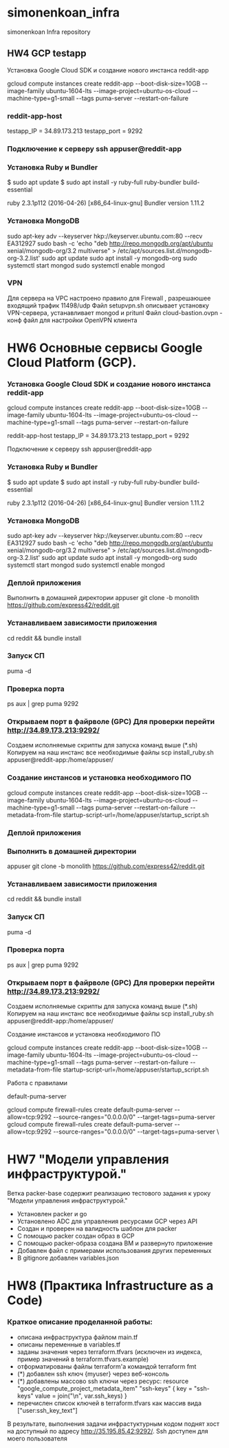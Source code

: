# simonenkoan_infra
simonenkoan Infra repository

## HW4 GCP testapp
Установка Google Cloud SDK и создание нового инстанса reddit-app

gcloud compute instances create reddit-app --boot-disk-size=10GB --image-family ubuntu-1604-lts --image-project=ubuntu-os-cloud --machine-type=g1-small --tags puma-server --restart-on-failure

### reddit-app-host
testapp_IP = 34.89.173.213
testapp_port = 9292

### Подключение к серверу ssh appuser@reddit-app

### Установка Ruby и Bundler

$ sudo apt update 
$ sudo apt install -y ruby-full ruby-bundler build-essential

ruby 2.3.1p112 (2016-04-26) [x86_64-linux-gnu] 
Bundler version 1.11.2

### Установка MongoDB

sudo apt-key adv --keyserver hkp://keyserver.ubuntu.com:80 --recv EA312927 
sudo bash -c 'echo "deb http://repo.mongodb.org/apt/ubuntu xenial/mongodb-org/3.2 multiverse" > /etc/apt/sources.list.d/mongodb-org-3.2.list' 
sudo apt update 
sudo apt install -y mongodb-org 
sudo systemctl start mongod 
sudo systemctl enable mongod


### VPN
Для сервера на VPC настроено правило для Firewall , разрешаюшее входящий трафик 11498/udp
Файл setupvpn.sh описывает установку VPN-сервера, устанавливает mongod и pritunl
Файл cloud-bastion.ovpn -  конф файл для настройки OpenVPN клиента

# HW6 Основные сервисы Google Cloud Platform (GCP). 
### Установка Google Cloud SDK и создание нового инстанса reddit-app

gcloud compute instances create reddit-app --boot-disk-size=10GB --image-family ubuntu-1604-lts --image-project=ubuntu-os-cloud --machine-type=g1-small --tags puma-server --restart-on-failure

reddit-app-host
testapp_IP = 34.89.173.213 testapp_port = 9292

Подключение к серверу ssh appuser@reddit-app
### Установка Ruby и Bundler
$ sudo apt update $ sudo apt install -y ruby-full ruby-bundler build-essential

ruby 2.3.1p112 (2016-04-26) [x86_64-linux-gnu] Bundler version 1.11.2

### Установка MongoDB

sudo apt-key adv --keyserver hkp://keyserver.ubuntu.com:80 --recv EA312927 sudo bash -c 'echo "deb http://repo.mongodb.org/apt/ubuntu xenial/mongodb-org/3.2 multiverse" > /etc/apt/sources.list.d/mongodb-org-3.2.list' sudo apt update sudo apt install -y mongodb-org sudo systemctl start mongod sudo systemctl enable mongod

### Деплой приложения
Выполнить в домашней директории
appuser git clone -b monolith https://github.com/express42/reddit.git

### Устанавливаем зависимости приложения
cd reddit && bundle install

### Запуск СП
puma -d

### Проверка порта
ps aux | grep puma 9292

### Открываем порт в файрволе (GPC) Для проверки перейти http://34.89.173.213:9292/
Создаем исполняемые скрипты для запуска команд выше (*.sh) Копируем на наш инстанс все необходимые файлы scp install_ruby.sh appuser@reddit-app:/home/appuser/

### Создание инстансов и установка необходимого ПО

gcloud compute instances create reddit-app --boot-disk-size=10GB --image-family ubuntu-1604-lts --image-project=ubuntu-os-cloud --machine-type=g1-small --tags puma-server --restart-on-failure --metadata-from-file startup-script-url=/home/appuser/startup_script.sh

### Деплой приложения

### Выполнить в домашней директории 
appuser git clone -b monolith https://github.com/express42/reddit.git 
### Устанавливаем зависимости приложения 
cd reddit && bundle install 

### Запуск СП 
puma -d 

### Проверка порта 
ps aux | grep puma 9292

### Открываем порт в файрволе (GPC) Для проверки перейти http://34.89.173.213:9292/

Создаем исполняемые скрипты для запуска команд выше (*.sh) Копируем на наш инстанс все необходимые файлы scp install_ruby.sh appuser@reddit-app:/home/appuser/

Создание инстансов и установка необходимого ПО

gcloud compute instances create reddit-app
--boot-disk-size=10GB
--image-family ubuntu-1604-lts
--image-project=ubuntu-os-cloud
--machine-type=g1-small
--tags puma-server
--restart-on-failure --metadata-from-file startup-script-url=/home/appuser/startup_script.sh

Работа с правилами

default-puma-server

gcloud compute firewall-rules create default-puma-server --allow=tcp:9292 --source-ranges="0.0.0.0/0" --target-tags=puma-server \
gcloud compute firewall-rules create default-puma-server
--allow=tcp:9292
--source-ranges="0.0.0.0/0"
--target-tags=puma-server \

# HW7  "Модели управления инфраструктурой."
Ветка packer-base содержит реализацию тестового задания к уроку "Модели управления инфраструктурой."

- Установлен packer и go
- Установлено ADC для управления ресурсами GCP через API
- Создан и проверен на валидность шаблон для packer
- С помощью packer создан образ в GCP
- C помощью packer-образа создана ВМ и развернуто приложение
- Добавлен файл с примерами использования других переменных
- В  gitignore добавлен variables.json


# HW8 (Практика Infrastructure as a Code)
### Краткое описание проделанной работы:
- описана инфраструктура файлом main.tf
- описаны переменные в variables.tf
- заданы значения через terraform.tfvars (исключен из индекса, пример значений в terraform.tfvars.example)
- отформатированы файлы terraform'a командой terraform fmt
- (*) добавлен ssh ключ {myuser} через веб-консоль
- (*) добавлены массово ssh ключи через ресурс:
    resource "google_compute_project_metadata_item" "ssh-keys" {
      key   = "ssh-keys"
      value = join("\n", var.ssh_keys)
    }
- перечислен список ключей в terraform.tfvars как массив вида ["user:ssh_key_text"]

В результате, выполнения задачи инфрастуктурным кодом поднят хост на доступный по адресу http://35.195.85.42:9292/. Ssh доступен для моего пользователя

